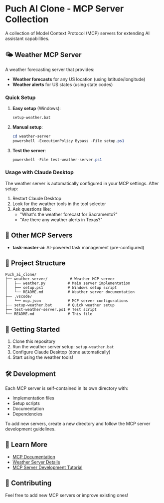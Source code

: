 # Puch AI Clone - MCP Server Collection

A collection of Model Context Protocol (MCP) servers for extending AI assistant capabilities.

## 🌤️ Weather MCP Server

A weather forecasting server that provides:
- **Weather forecasts** for any US location (using latitude/longitude)
- **Weather alerts** for US states (using state codes)

### Quick Setup

1. **Easy setup** (Windows):
   ```cmd
   setup-weather.bat
   ```

2. **Manual setup**:
   ```powershell
   cd weather-server
   powershell -ExecutionPolicy Bypass -File setup.ps1
   ```

3. **Test the server**:
   ```powershell
   powershell -File test-weather-server.ps1
   ```

### Usage with Claude Desktop

The weather server is automatically configured in your MCP settings. After setup:

1. Restart Claude Desktop
2. Look for the weather tools in the tool selector
3. Ask questions like:
   - "What's the weather forecast for Sacramento?"
   - "Are there any weather alerts in Texas?"

## 🔧 Other MCP Servers

- **task-master-ai**: AI-powered task management (pre-configured)

## 📁 Project Structure

```
Puch_ai_clone/
├── weather-server/          # Weather MCP server
│   ├── weather.py          # Main server implementation
│   ├── setup.ps1           # Windows setup script
│   └── README.md           # Weather server documentation
├── .vscode/
│   └── mcp.json            # MCP server configurations
├── setup-weather.bat       # Quick weather setup
├── test-weather-server.ps1 # Test script
└── README.md               # This file
```

## 🚀 Getting Started

1. Clone this repository
2. Run the weather server setup: `setup-weather.bat`
3. Configure Claude Desktop (done automatically)
4. Start using the weather tools!

## 🛠️ Development

Each MCP server is self-contained in its own directory with:
- Implementation files
- Setup scripts
- Documentation
- Dependencies

To add new servers, create a new directory and follow the MCP server development guidelines.

## 📖 Learn More

- [MCP Documentation](https://modelcontextprotocol.io/)
- [Weather Server Details](weather-server/README.md)
- [MCP Server Development Tutorial](https://modelcontextprotocol.io/docs/tutorials/server-development)

## 🤝 Contributing

Feel free to add new MCP servers or improve existing ones!